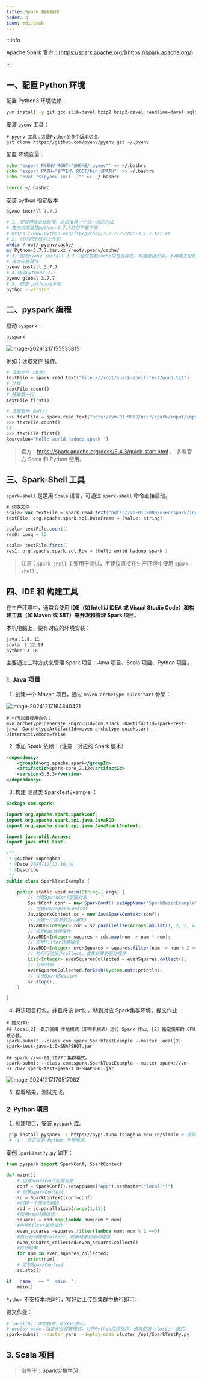 ```yaml
---
title: Spark 相关操作
order: 3
icon: mdi:bash
---
```


:::info

Apache Spark 官方：[https://spark.apache.org/](https://spark.apache.org/)

:::

## 一、配置 Python 环境

配置 Python3 环境依赖：

```bash
yum install -y git gcc zlib-devel bzip2 bzip2-devel readline-devel sqlite sqlite-devel openssl-devel xz xz-devel libffi-devel
```

安装 `pyenv` 工具：

```shell
# pyenv 工具：方便Python的多个版本切换。
git clone https://github.com/pyenv/pyenv.git ~/.pyenv
```

配置 环境变量：

```bash
echo 'export PYENV_ROOT="$HOME/.pyenv"' >> ~/.bashrc
echo 'export PATH="$PYENV_ROOT/bin:$PATH"' >> ~/.bashrc
echo 'eval "$(pyenv init -)"' >> ~/.bashrc

source ~/.bashrc
```

安装 python 指定版本

```bash
pyenv install 3.7.7

# 1. 安装可能会比较慢，这边推荐一个快一点的方法
# 先在浏览器把python-3.7.7的包下载下来
# https://www.python.org/ftp/python/3.7.7/Python-3.7.7.tar.xz
# 2. 然后把压缩包上传到 
mkdir /root/.pyenv/cache/
mv Python-3.7.7.tar.xz /root/.pyenv/cache/
# 3. 因为pyenv install 3.7.7会先查看cache中是否存在，有就直接安装，不用再去拉取
# 再次安装就行
pyenv install 3.7.7
# 4.选择python3.7.7
pyenv global 3.7.7
# 5. 检查 python版本呢
python --version
```

## 二、pyspark 编程

启动 `pyspark` ：

```bash
pyspark
```

![image-20241217155535815](https://raw.githubusercontent.com/xupengboo/xupengboo-picture/main/img/image-20241217155535815.png)

例如：读取文件 操作。

```python
# 读取文件（本地）
textFile = spark.read.text("file:///root/spark-shell-test/word.txt")
# 计数
textFile.count()
# 获取第一行
textFile.first()

# 读取文件（hdfs）
>>> textFile = spark.read.text("hdfs://vm-01:9000/user/spark/input/input.txt")
>>> textFile.count()
12
>>> textFile.first()
Row(value='hello world hadoop spark ')
```

> 官方：https://spark.apache.org/docs/3.4.3/quick-start.html ， 多看官方 Scala 和 Python 使用。

## 三、Spark-Shell 工具

`spark-shell` 是运用 `Scala` 语言，可通过 `spark-shell` 命令直接启动。

```scala
# 读取文件
scala> var textFile = spark.read.text("hdfs://vm-01:9000/user/spark/input/input.txt")
textFile: org.apache.spark.sql.DataFrame = [value: string]

scala> textFile.count()
res0: Long = 12

scala> textFile.first()
res1: org.apache.spark.sql.Row = [hello world hadoop spark ]
```

> 注意：`spark-shell` 主要用于测试，不建议直接在生产环境中使用 `spark-shell` 。

## 四、IDE 和 构建工具

在生产环境中，通常会使用 **IDE（如 IntelliJ IDEA 或 Visual Studio Code）和构建工具（如 Maven 或 SBT）来开发和管理 Spark 项目**。

本机电脑上，要有对应的环境安装：

```bash
java：1.8，11
scala：2.12.19
python：3.10
```

主要通过三种方式来管理 Spark 项目：Java 项目、Scala 项目、Python 项目。



### 1. Java 项目

1. 创建一个 Maven 项目，通过 `maven-archetype-quickstart` 骨架：

![image-20241217164340421](https://raw.githubusercontent.com/xupengboo/xupengboo-picture/main/img/image-20241217164340421.png)

```shell
# 也可以直接用命令：
mvn archetype:generate -DgroupId=com.spark -DartifactId=spark-test-java -DarchetypeArtifactId=maven-archetype-quickstart -DinteractiveMode=false
```

2. 添加 Spark 依赖：（注意：对应的 Spark 版本）

```xml
<dependency>
    <groupId>org.apache.spark</groupId>
    <artifactId>spark-core_2.12</artifactId>
    <version>3.5.3</version>
</dependency>
```

3. 构建 测试类 SparkTestExample ：

```java
package com.spark;

import org.apache.spark.SparkConf;
import org.apache.spark.api.java.JavaRDD;
import org.apache.spark.api.java.JavaSparkContext;

import java.util.Arrays;
import java.util.List;

/**
 * @Author xupengboo
 * @Date 2024/12/17 16:49
 * @Describe
 */
public class SparkTestExample {

    public static void main(String[] args) {
        // 创建SparkConf配置对象
        SparkConf conf = new SparkConf().setAppName("SparkBasicExample").setMaster("local[*]");
        // 创建JavaSparkContext
        JavaSparkContext sc = new JavaSparkContext(conf);
        // 创建一个简单的JavaRDD
        JavaRDD<Integer> rdd = sc.parallelize(Arrays.asList(1, 2, 3, 4, 5, 6, 7, 8, 9, 10));
        // 应用map转换操作
        JavaRDD<Integer> squares = rdd.map(num -> num * num);
        // 应用filter转换操作
        JavaRDD<Integer> evenSquares = squares.filter(num -> num % 2 == 0);
        // 执行行动操作collect，收集结果到驱动程序
        List<Integer> evenSquaresCollected = evenSquares.collect();
        // 打印结果
        evenSquaresCollected.forEach(System.out::println);
        // 关闭SparkSession
        sc.stop();
    }

}
```

4. 将该项目打包，并且将该 jar包 ，移到对应 Spark集群环境，提交作业：

```shell
# 提交作业
## local[2]：表示使用 本地模式（即单机模式）运行 Spark 作业，[2] 指定使用的 CPU 核心数。
spark-submit --class com.spark.SparkTestExample --master local[2] spark-test-java-1.0-SNAPSHOT.jar

## spark://vm-01:7077：集群模式。
spark-submit --class com.spark.SparkTestExample --master spark://vm-01:7077 spark-test-java-1.0-SNAPSHOT.jar
```

![image-20241217170517082](https://raw.githubusercontent.com/xupengboo/xupengboo-picture/main/img/image-20241217170517082.png)

5. 查看结果，测试完成。



### 2. Python 项目

1. 创建项目，安装 `pyspark` 库。

```bash
 pip install pyspark -i https://pypi.tuna.tsinghua.edu.cn/simple # 清华镜像
 # -i： 自定义的 Python 包镜像源。
```

案例 `SparkTestPy.py` 如下：

```python
from pyspark import SparkConf, SparkContext

def main():
	# 创建SparkConf配置对象
	conf = SparkConf().setAppName("App").setMaster("local[*]")
	# 创建sparkContext
	sc = SparkContext(conf=conf)
	#创建一个简单的RDD
	rdd = sc.parallelize(range(1,11))
	#应用map转换操作
	squares = rdd.map(lambda num:num * num)
	#应用filter转换操作
	even_squares =squares.filter(lambda num: num % 2 ==0)
	#执行行动操作collect，收集结果到驱动程序
	even_squares_collected=even_squares.collect()
	#打印结果
	for num in even_squares_collected:
		print(num)
	# 定制SparkContext
	sc.stop()

if __name__ == "__main__":
	main()
```

`Python` 不支持本地运行，写好后上传到集群中执行即可。

提交作业：

```bash
# local[8]：本地模式，8个CPU核心。
# deploy-mode：指定作业部署模式，对于Python应用程序，通常使用 cluster 模式。
spark-submit --master yarn --deploy-mode cluster /opt/SparkTestPy.py
```



## 3. Scala 项目

> 借鉴于：[Spark实操学习](https://blog.csdn.net/m0_70405779/article/details/141532710?ops_request_misc=&request_id=&biz_id=102&utm_term=%E5%A6%82%E4%BD%95%E4%BD%BF%E7%94%A8Spark%E5%91%A2%EF%BC%9F&utm_medium=distribute.pc_search_result.none-task-blog-2~all~sobaiduweb~default-0-141532710.nonecase&spm=1018.2226.3001.4187)

